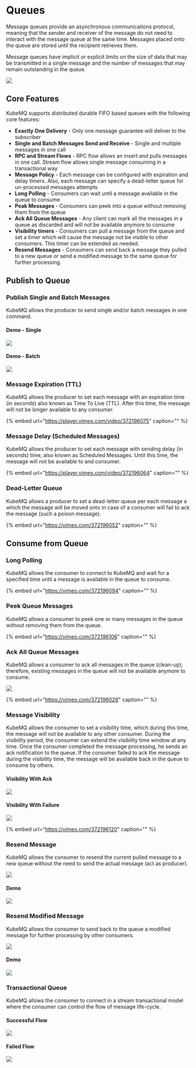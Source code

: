 # Queues

Message queues provide an asynchronous communications protocol, meaning that the sender and receiver of the message do not need to interact with the message queue at the same time. Messages placed onto the queue are stored until the recipient retrieves them.

Message queues have implicit or explicit limits on the size of data that may be transmitted in a single message and the number of messages that may remain outstanding in the queue.

![](../../.gitbook/assets/queue.png)

## Core Features

KubeMQ supports distributed durable FIFO based queues with the following core features:

* **Exactly One Delivery** - Only one message guarantee will deliver to the subscriber
* **Single and Batch Messages Send and Receive** - Single and multiple messages in one call
* **RPC and Stream Flows** - RPC flow allows an insert and pulls messages in one call. Stream flow allows single message consuming in a transactional way
* **Message Policy** - Each message can be configured with expiration and delay timers. Also, each message can specify a dead-letter queue for un-processed messages attempts
* **Long Polling** - Consumers can wait until a message available in the queue to consume
* **Peak Messages** - Consumers can peek into a queue without removing them from the queue
* **Ack All Queue Messages** - Any client can mark all the messages in a queue as discarded and will not be available anymore to consume
* **Visibility timers** - Consumers can pull a message from the queue and set a timer which will cause the message not be visible to other consumers. This timer can be extended as needed.
* **Resend Messages** - Consumers can send back a message they pulled to a new queue or send a modified message to the same queue for further processing.

## Publish to Queue

### Publish Single and Batch Messages

KubeMQ allows the producer to send single and/or batch messages in one command.

#### Demo - Single

![](../../.gitbook/assets/kubemqctl-queue-send-receive.gif)

#### Demo - Batch

![](../../.gitbook/assets/kubemqctl-queue-send-receive-batch.gif)

### Message Expiration \(TTL\)

KubeMQ allows the producer to set each message with an expiration time \(in seconds\) also known as Time To Live \(TTL\). After this time, the message will not be longer available to any consumer.

{% embed url="https://player.vimeo.com/video/372196075" caption="" %}

### Message Delay \(Scheduled Messages\)

KubeMQ allows the producer to set each message with sending delay \(in seconds\) time, also known as Scheduled Messages. Until this time, the message will not be available to and consumer.

{% embed url="https://player.vimeo.com/video/372196064" caption="" %}

### Dead-Letter Queue

KubeMQ allows a producer to set a dead-letter queue per each message a which the message will be moved onto in case of a consumer will fail to ack the message \(such a poison message\).

{% embed url="https://vimeo.com/372196052" caption="" %}

## Consume from Queue

### Long Polling

KubeMQ allows the consumer to connect to KubeMQ and wait for a specified time until a message is available in the queue to consume.

{% embed url="https://vimeo.com/372196094" caption="" %}

### Peek Queue Messages

KubeMQ allows a consumer to peek one or many messages in the queue without removing them from the queue.

{% embed url="https://vimeo.com/372196106" caption="" %}

### Ack All Queue Messages

KubeMQ allows a consumer to ack all messages in the queue \(clean-up\); therefore, existing messages in the queue will not be available anymore to consume.

![](../../.gitbook/assets/queue-ack-all.png)

{% embed url="https://vimeo.com/372196028" caption="" %}

### Message Visibility

KubeMQ allows the consumer to set a visibility time, which during this time, the message will not be available to any other consumer. During the visibility period, the consumer can extend the visibility time window at any time. Once the consumer completed the message processing, he sends an ack notification to the queue. If the consumer failed to ack the message during the visibility time, the message will be available back in the queue to consume by others.

#### Visibility With Ack

![](../../.gitbook/assets/queue-visibility-ack.png)

#### Visibility With Failure

![](../../.gitbook/assets/queue-visibility-reject.png)

{% embed url="https://vimeo.com/372196120" caption="" %}

### Resend Message

KubeMQ allows the consumer to resend the current pulled message to a new queue without the need to send the actual message \(act as producer\).

![](../../.gitbook/assets/queue-resend.png)

#### Demo

![](../../.gitbook/assets/kubemqctl-queue-stream-resend-queue.gif)

### Resend Modified Message

KubeMQ allows the consumer to send back to the queue a modified message for further processing by other consumers.

![](../../.gitbook/assets/queue-resend-new.png)

#### Demo

![](../../.gitbook/assets/kubemqctl-queue-stream-resend-new.gif)

### Transactional Queue

KubeMQ allows the consumer to connect in a stream transactional model where the consumer can control the flow of message life-cycle.

#### Successful Flow

![](../../.gitbook/assets/queue-stream-flow-ok.png)

#### Failed Flow

![](../../.gitbook/assets/queue-stream-flow-fail.png)

